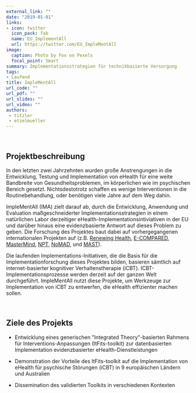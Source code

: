 ```yaml
---
external_link: ""
date: "2019-01-01"
links:
- icon: twitter
  icon_pack: fab
  name: EU_ImplementAll
  url: https://twitter.com/EU_ImpleMentAll
image:
  caption: Photo by Fox on Pexels
  focal_point: Smart
summary: Implementationsstrategien für technikbasierte Versorgung
tags:
- Laufend
title: ImpleMentAll
url_code: ""
url_pdf: ""
url_slides: ""
url_video: ""
authors:
 - titzler
 - etzelmueller
---
```


&nbsp;

## Projektbeschreibung

In den letzten zwei Jahrzehnten wurden große Anstrengungen in die Entwicklung, Testung und Implementation von eHealth für eine weite Bandbreite von Gesundheitsproblemen, im körperlichen wie im psychischen Bereich gesetzt. Nichtsdestotrotz schaffen es wenige Interventionen in die Routinebehandlung, oder benötigen viele Jahre auf dem Weg dahin.

ImpleMentAll (IMA) zielt darauf ab, durch die Entwicklung, Anwendung und Evaluation maßgeschneiderter Implementationsstrategien in einem natürlichen Labor derzeitiger eHealth-Implementationsintiviativen in der EU und darüber hinaus eine evidenzbasierte Antwort auf dieses Problem zu geben. Die Forschung des Projektes baut dabei auf vorhergegangenen internationalen Projekten auf (z.B. [Renewing Health](https://renewinghealth.eu/), [E-COMPARED](https://www.e-compared.eu/), [MasterMind](https://mastermind-project.eu/), [NPT](https://www.implementall.eu/16-npt.html), [NoMAD](https://www.implementall.eu/17-nomad.html), und [MAST](https://www.implementall.eu/18-mast.html)).

Die laufenden Implementations-Initiativen, die die Basis für die Implementationforschung dieses Projektes bilden, basieren sämtlich auf internet-basierter kognitiver Verhaltenstherapie (iCBT). ICBT-Implementationsprozesse werden derzeit auf der ganzen Welt durchgeführt. ImpleMentAll nutzt diese Projekte, um Werkzeuge zur Implementation von iCBT zu entwerfen, die eHealth effizienter machen sollen.


&nbsp;

## Ziele des Projekts

* Entwicklung eines generischen "Integrated Theory"-basierten Rahmens für Interventions-Anpassungen (ItFits-toolkit) zur datenbasierten Implementation evidenzbasierter eHealth-Dienstleistungen

* Demonstration der Vorteile des ItFits-toolkit auf die Implementation von eHealth für psychische Störungen (iCBT) in 9 europäischen Ländern und Australien

* Dissemination des validierten Toolkits in verschiedenen Kontexten

